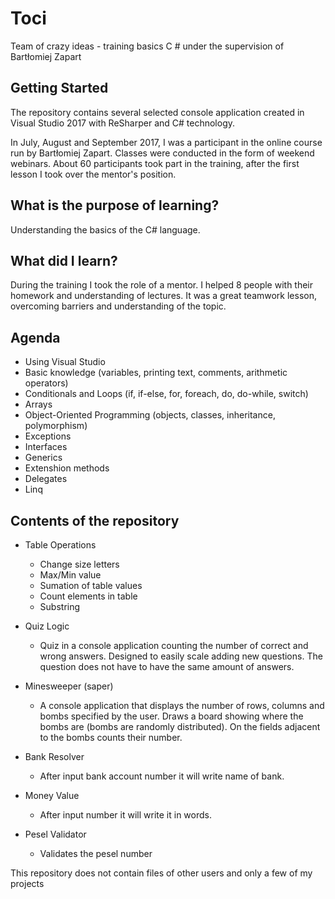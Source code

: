 # Toci
Team of crazy ideas - training basics  C # under the supervision of Bartłomiej Zapart
## Getting Started
The repository contains several selected console application created in Visual Studio 2017 with ReSharper and C# technology.

In July, August and September 2017, I was a participant in the online course run by Bartłomiej Zapart. Classes were conducted in the form of weekend webinars. About 60 participants took part in the training, after the first lesson I took over the mentor's position.

## What is the purpose of learning?

Understanding the basics of the C# language.

## What did I learn?

During the training I took the role of a mentor. I helped 8 people with their homework and understanding of lectures. It was a great teamwork lesson, overcoming barriers and understanding of the topic.


## Agenda

* Using Visual Studio
* Basic knowledge (variables, printing text, comments, arithmetic operators)
* Conditionals and Loops (if, if-else, for, foreach, do, do-while, switch)
* Arrays
* Object-Oriented Programming (objects, classes, inheritance, polymorphism)
* Exceptions
* Interfaces 
* Generics
* Extenshion methods
* Delegates
* Linq

## Contents of the repository

* Table Operations

  * Change size letters 
  * Max/Min value
  * Sumation of table values
  * Count elements in table
  * Substring
  
* Quiz Logic
  * Quiz in a console application counting the number of correct and wrong answers. Designed to easily scale adding new questions. The question does not have to have the same amount of answers.

* Minesweeper (saper)
  * A console application that displays the number of rows, columns and bombs specified by the user. Draws a board showing where the bombs are (bombs are randomly distributed). On the fields adjacent to the bombs counts their number.
  
* Bank Resolver
  * After input bank account number it will write name of bank.
  
* Money Value 
  * After input number it will write it in words.
  
* Pesel Validator
  * Validates the pesel number
  
This repository does not contain files of other users and only a few of my projects
